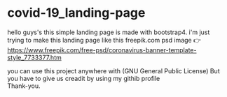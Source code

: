 # covid-19_landing-page
hello guys's this simple landing page is made with bootstrap4.
i'm just trying to make this landing page like this freepik.com psd image 👉 https://www.freepik.com/free-psd/coronavirus-banner-template-style_7733377.htm 

you can use this project anywhere with (GNU General Public License) But you have to give us creadit by using my githib profile  
Thank-you.
